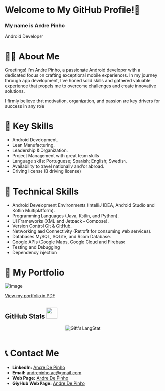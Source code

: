 <!-- Title -->
# Welcome to My GitHub Profile!👋
### My name is Andre Pinho 
Android Developer

<!-- About Me -->
# 👨‍💻 About Me
Greetings! I'm Andre Pinho, a passionate Android developer with a dedicated focus on crafting exceptional mobile experiences. In my journey through app development, I've honed solid skills and gathered valuable experience that propels me to overcome challenges and create innovative solutions. 

I firmly believe that motivation, organization, and passion are key drivers for success in any role

# 🔑 Key Skills
-	Android Development.
-	Lean Manufacturing.
-	Leadership & Organization.
-	Project Management with great team skills
-	Language skills: Portuguese; Spanish; English; Swedish.
-	Availability to travel nationally and/or abroad.
-	Driving license (B driving license)


# 🔑 Technical Skills
-	Android Development Environments (IntelliJ IDEA, Android Studio and Kotlin Multiplatform).
-	Programming Languages (Java, Kotlin, and Python).
-	UI Frameworks (XML and Jetpack – Compose).
-	Version Control Git & GitHub.
-	Networking and Connectivity (Retrofit for consuming web services).
-	Databases MySQL, SQLite, and Room Database.
-	Google APIs (Google Maps, Google Cloud and Firebase
-	Testing and Debugging
-	Dependency injection

<!-- Project -->
# 🚀 My Portfolio
![image](https://github.com/PinhoDev/PinhoDev/assets/122530757/1213bbf9-7596-49ca-a53a-ec5a13429058)

[View my portfolio in PDF](https://github.com/PinhoDev/PinhoDev/blob/main/My%20Portofolio.pdf)

<!-- GitHub Stats -->
 ## GitHub Stats <img src = "https://i.pinimg.com/originals/65/c4/f4/65c4f452571be1261e9c623f7da488ac.gif" width = 35px> 
 <div align="center">
   <img align="center" src="https://github-readme-streak-stats.herokuapp.com/?user=pinhodev" alt="Gift's LangStat" />
   </br>
   </br>
</div>

<!-- Connect with me -->
# 📞 Contact Me
- **LinkedIn:** [Andre De Pinho](https://www.linkedin.com/in/andre-de-pinho)
- **Email:** andrepinho.ac@gmail.com
- **Web Page:** [Andre De Pinho](https://www.pinhodev.com)
- **GiyHub Web Page:** [Andre De Pinho](https://pinhodev.github.io/)
